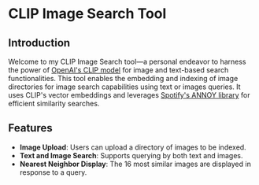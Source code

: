 # CLIP Image Search Tool

## Introduction
Welcome to my CLIP Image Search tool—a personal endeavor to harness the power of [OpenAI's CLIP
model](https://openai.com/research/clip) for image and text-based search functionalities. This tool enables the embedding and 
indexing of image directories for image search capabilities using text or images queries.
It uses CLIP's vector embeddings and leverages [Spotify's ANNOY library](https://github.com/spotify/annoy) for efficient 
similarity searches. 

## Features
- **Image Upload**: Users can upload a directory of images to be indexed.
- **Text and Image Search**: Supports querying by both text and images.
- **Nearest Neighbor Display**: The 16 most similar images are displayed in response to a query.

